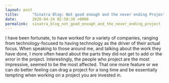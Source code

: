 ```yaml
---
layout: post
title:      "Sinatra Blog: Not good enough and the never ending Project"
date:       2020-04-24 02:50:38 +0000
permalink:  sinatra_blog_not_good_enough_and_the_never_ending_project
---
```



I have been fortunate, to have worked for a variety of companies, ranging from technology-focused to having technology as the driver of their actual focus. When speaking to those around me, and talking about the work they have done, I more often heard about the parts they did not get to add or the error in the project.  Interestingly, the people who project are the most impressive, seemed to be the most affected.  That one more feature or we can do better feeling can drag a project for a long time and be essentially tempting when working on a project you are invested in. 
